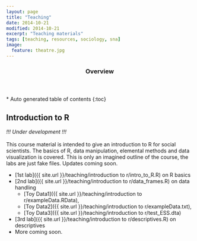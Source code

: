 ```yaml
---
layout: page
title: "Teaching"
date: 2014-10-21
modified: 2014-10-21
excerpt: "Teaching materials"
tags: [teaching, resources, sociology, sna]
image:
  feature: theatre.jpg
---
```

<section id="table-of-contents" class="toc">
  <header>
    <h3>Overview</h3>
  </header>
<div id="drawer" markdown="1">
*  Auto generated table of contents
{:toc}
</div>
</section><!-- /#table-of-contents -->

## Introduction to R

*!!! Under development !!!*
<br><br>
This course material is intended to give an introduction to R for social scientists. The basics of R, data manipulation, elemental methods and data visualization is covered. This is only an imagined outline of the course, the labs are just fake files. Updates coming soon.

- [1st lab]({{ site.url }}/teaching/introduction to r/intro_to_R.R) on R basics
- [2nd lab]({{ site.url }}/teaching/introduction to r/data_frames.R) on data handling
  - [Toy Data1]({{ site.url }}/teaching/introduction to r/exampleData.RData),
  - [Toy Data2]({{ site.url }}/teaching/introduction to r/exampleData.txt),
  - [Toy Data3]({{ site.url }}/teaching/introduction to r/test_ESS.dta)
- [3rd lab]({{ site.url }}/teaching/introduction to r/descriptives.R) on descriptives
- More coming soon.
